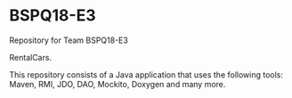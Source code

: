 # BSPQ18-E3
Repository for Team BSPQ18-E3

RentalCars.

This repository consists of a Java application that uses the following tools: Maven, RMI, JDO, DAO, Mockito, Doxygen and many more.
